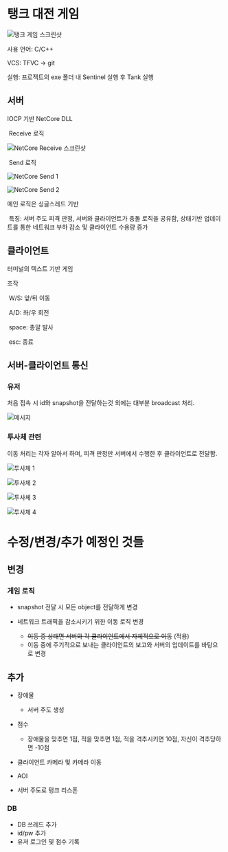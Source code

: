 # 탱크 대전 게임

![탱크 게임 스크린샷](pictures/탱크%20게임%20스크린샷.png)

사용 언어: C/C++

VCS: TFVC -> git

실행: 프로젝트의 exe 폴더 내 Sentinel 실행 후 Tank 실행

## 서버

IOCP 기반 NetCore DLL

​	Receive 로직

![NetCore Receive 스크린샷](pictures/NetCore%20Receive%20스크린샷.png)

​	Send 로직

​![NetCore Send 1](pictures/NetCore%20Send%201.png)

![NetCore Send 2](pictures/NetCore%20Send%202.png)

메인 로직은 싱글스레드 기반

​	특징: 서버 주도 피격 판정, 서버와 클라이언트가 충돌 로직을 공유함, 상태기반 업데이트를 통한 네트워크 부하 감소 및 클라이언트 수용량 증가

## 클라이언트

터미널의 텍스트 기반 게임

조작

​	W/S: 앞/뒤 이동

​	A/D: 좌/우 회전

​	space: 총알 발사

​	esc: 종료

## 서버-클라이언트 통신

### 유저

처음 접속 시 id와 snapshot을 전달하는것 외에는 대부분 broadcast 처리.

![메시지](pictures/메시지.png)

### 투사체 관련

이동 처리는 각자 알아서 하며, 피격 판정만 서버에서 수행한 후 클라이언트로 전달함.

![투사체 1](pictures/투사체%201.png)

![투사체 2](pictures/투사체%202.png)

![투사체 3](pictures/투사체%203.png)

![투사체 4](pictures/투사체%204.png)



# 수정/변경/추가 예정인 것들

## 변경

### 게임 로직

- snapshot 전달 시 모든 object를 전달하게 변경

- 네트워크 트래픽을 감소시키기 위한 이동 로직 변경
  - ~~이동 중 상태면 서버와 각 클라이언트에서 자체적으로 이동~~ (적용)
  - 이동 중에 주기적으로 보내는 클라이언트의 보고와 서버의 업데이트를 바탕으로 변경

## 추가

- 장애물
  - 서버 주도 생성

- 점수
  - 장애물을 맞추면 1점, 적을 맞추면 1점, 적을 격추시키면 10점, 자신이 격추당하면 -10점
- 클라이언트 카메라 및 카메라 이동
- AOI
- 서버 주도로 탱크 리스폰

### DB

- DB 쓰레드 추가
- id/pw 추가
- 유저 로그인 및 점수 기록
